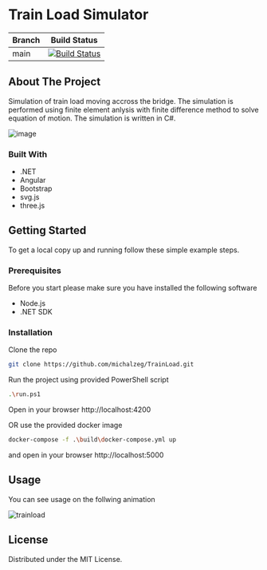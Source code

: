 # Train Load Simulator
| Branch  | Build Status |
| ------------- | ------------- |
| main | [![Build Status](https://michalzeg.visualstudio.com/GitHub/_apis/build/status%2FCalculators%2Fmichalzeg.TrainLoad?branchName=main)](https://michalzeg.visualstudio.com/GitHub/_build/latest?definitionId=33&branchName=main) |


<!-- Improved compatibility of back to top link: See: https://github.com/othneildrew/Best-README-Template/pull/73 -->
<a name="readme-top"></a>
<!--
<!-- ABOUT THE PROJECT -->
## About The Project
Simulation of train load moving accross the bridge. The simulation is performed using finite element anlysis with finite difference method to solve equation of motion. The simulation is written in C#.

![image](https://github.com/michalzeg/TrainLoad/assets/16364170/7c6fb107-c542-48a7-aed2-776b8ace7cab)

### Built With

* .NET
* Angular
* Bootstrap
* svg.js
* three.js

<!-- GETTING STARTED -->
## Getting Started

To get a local copy up and running follow these simple example steps.

### Prerequisites

Before you start please make sure you have installed the following software
* Node.js
* .NET SDK

### Installation
Clone the repo
   ```sh
   git clone https://github.com/michalzeg/TrainLoad.git
   ```
Run the project using provided PowerShell script
   ```sh
   .\run.ps1
   ```
Open in your browser http://localhost:4200

OR use the provided docker image
   ```sh
   docker-compose -f .\build\docker-compose.yml up
   ```
and open in your browser http://localhost:5000
<!-- USAGE EXAMPLES -->
## Usage

You can see usage on the follwing animation

![trainload](https://github.com/michalzeg/TrainLoad/assets/16364170/b1f5e0d2-7d5b-42db-a997-7439d44fd352)

<!-- LICENSE -->
## License

Distributed under the MIT License.
